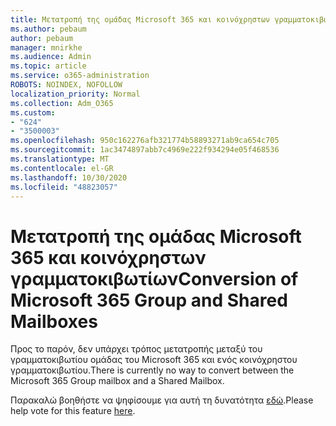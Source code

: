 ```yaml
---
title: Μετατροπή της ομάδας Microsoft 365 και κοινόχρηστων γραμματοκιβωτίων
ms.author: pebaum
author: pebaum
manager: mnirkhe
ms.audience: Admin
ms.topic: article
ms.service: o365-administration
ROBOTS: NOINDEX, NOFOLLOW
localization_priority: Normal
ms.collection: Adm_O365
ms.custom:
- "624"
- "3500003"
ms.openlocfilehash: 950c162276afb321774b58893271ab9ca654c705
ms.sourcegitcommit: 1ac3474897abb7c4969e222f934294e05f468536
ms.translationtype: MT
ms.contentlocale: el-GR
ms.lasthandoff: 10/30/2020
ms.locfileid: "48823057"
---
```

# <a name="conversion-of-microsoft-365-group-and-shared-mailboxes"></a><span data-ttu-id="55fc3-102">Μετατροπή της ομάδας Microsoft 365 και κοινόχρηστων γραμματοκιβωτίων</span><span class="sxs-lookup"><span data-stu-id="55fc3-102">Conversion of Microsoft 365 Group and Shared Mailboxes</span></span>

<span data-ttu-id="55fc3-103">Προς το παρόν, δεν υπάρχει τρόπος μετατροπής μεταξύ του γραμματοκιβωτίου ομάδας του Microsoft 365 και ενός κοινόχρηστου γραμματοκιβωτίου.</span><span class="sxs-lookup"><span data-stu-id="55fc3-103">There is currently no way to convert between the Microsoft 365 Group mailbox and a Shared Mailbox.</span></span>

<span data-ttu-id="55fc3-104">Παρακαλώ βοηθήστε να ψηφίσουμε για αυτή τη δυνατότητα [εδώ](https://aka.ms/M365GroupToShared).</span><span class="sxs-lookup"><span data-stu-id="55fc3-104">Please help vote for this feature [here](https://aka.ms/M365GroupToShared).</span></span>
